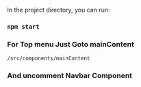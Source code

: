 In the project directory, you can run:

### `npm start`

### For Top menu Just Goto mainContent

```
/src/components/mainContent
```

### And uncomment Navbar Component